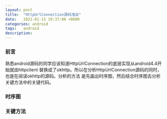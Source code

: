 ```yaml
---
layout: post
title:  "HttpUrlConnection源码浅谈"
date:   2021-01-15 19:37:00 +0800
categories: android
tags:   android
description:
---
```


### 前言
熟悉android源码的同学应该知道HttpUrlConnection的底层实现从android4.4开始就由httpclient
替换成了okhttp。所以在分析HttpUrlConnection源码的同时，也是在阅读okhttp的源码。分析的方法
是先画出时序图，然后结合时序图去分析关键方法中的关键代码。

### 时序图

### 关键方法

